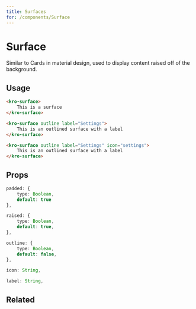 ```yaml
---
title: Surfaces
for: /components/Surface
---
```


# Surface
Similar to Cards in material design, used to display content raised off of the background.

## Usage

<surface-demo></surface-demo>

```html
<kro-surface>
    This is a surface
</kro-surface>

<kro-surface outline label="Settings">
    This is an outlined surface with a label
</kro-surface>

<kro-surface outline label="Settings" icon="settings">
    This is an outlined surface with a label
</kro-surface>
```

## Props
```ts
padded: {
    type: Boolean,
    default: true
},

raised: {
    type: Boolean,
    default: true,
},

outline: {
    type: Boolean,
    default: false,
},

icon: String,

label: String,
```

## Related
<press-article-link title="Switch" subtitle="a toggle button or something" to="/components/switch"></press-article-link>